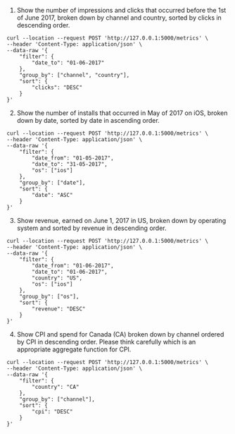 1. Show the number of impressions and clicks that occurred before the 1st of June 2017, broken down by channel and country, sorted by clicks in descending order.
```
curl --location --request POST 'http://127.0.0.1:5000/metrics' \
--header 'Content-Type: application/json' \
--data-raw '{
    "filter": {
        "date_to": "01-06-2017"
    },
    "group_by": ["channel", "country"],
    "sort": {
        "clicks": "DESC"
    }
}'
```

2. Show the number of installs that occurred in May of 2017 on iOS, broken down by date, sorted by date in ascending order.
```
curl --location --request POST 'http://127.0.0.1:5000/metrics' \
--header 'Content-Type: application/json' \
--data-raw '{
    "filter": {
        "date_from": "01-05-2017",
        "date_to": "31-05-2017",
        "os": ["ios"]
    },
    "group_by": ["date"],
    "sort": {
        "date": "ASC"
    }
}'
```

3. Show revenue, earned on June 1, 2017 in US, broken down by operating system and sorted by revenue in descending order.
```
curl --location --request POST 'http://127.0.0.1:5000/metrics' \
--header 'Content-Type: application/json' \
--data-raw '{
    "filter": {
        "date_from": "01-06-2017",
        "date_to": "01-06-2017",
        "country": "US",
        "os": ["ios"]
    },
    "group_by": ["os"],
    "sort": {
        "revenue": "DESC"
    }
}'
```

4. Show CPI and spend for Canada (CA) broken down by channel ordered by CPI in descending order. Please think carefully which is an appropriate aggregate function for CPI.
```
curl --location --request POST 'http://127.0.0.1:5000/metrics' \
--header 'Content-Type: application/json' \
--data-raw '{
    "filter": {
        "country": "CA"
    },
    "group_by": ["channel"],
    "sort": {
        "cpi": "DESC"
    }
}'
```